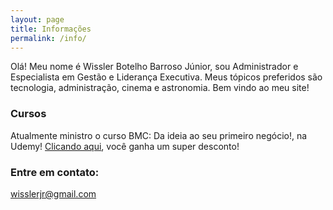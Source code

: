 ```yaml
---
layout: page
title: Informações
permalink: /info/
---
```


Olá! Meu nome é Wissler Botelho Barroso Júnior, sou Administrador e Especialista em Gestão e Liderança Executiva.
Meus tópicos preferidos são tecnologia, administração, cinema e astronomia. Bem vindo ao meu site! 

### Cursos

Atualmente ministro o curso BMC: Da ideia ao seu primeiro negócio!, na Udemy!
<A href="https://www.udemy.com/bmc-da-ideia-ao-seu-primeiro-negocio/?couponCode=PROMO2019">Clicando aqui</A>, você ganha um super desconto!

### Entre em contato:

[wisslerjr@gmail.com](mailto:wisslerjr@gmail.com)
